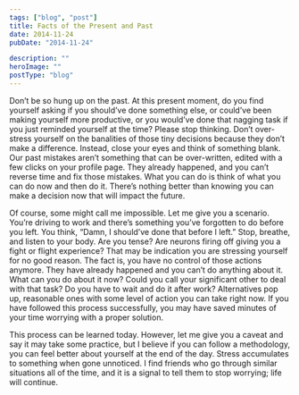 ```yaml
---
tags: ["blog", "post"]
title: Facts of the Present and Past
date: 2014-11-24
pubDate: "2014-11-24"

description: ""
heroImage: ""
postType: "blog"
---
```


Don’t be so hung up on the past. At this present moment, do you find yourself asking if you should’ve done something else, or could’ve been making yourself more productive, or you would’ve done that nagging task if you just reminded yourself at the time? Please stop thinking. Don’t over-stress yourself on the banalities of those tiny decisions because they don’t make a difference. Instead, close your eyes and think of something blank. Our past mistakes aren’t something that can be over-written, edited with a few clicks on your profile page. They already happened, and you can’t reverse time and fix those mistakes. What you can do is think of what you can do now and then do it. There’s nothing better than knowing you can make a decision now that will impact the future.

Of course, some might call me impossible. Let me give you a scenario. You’re driving to work and there’s something you’ve forgotten to do before you left. You think, “Damn, I should’ve done that before I left.” Stop, breathe, and listen to your body. Are you tense? Are neurons firing off giving you a fight or flight experience? That may be indication you are stressing yourself for no good reason. The fact is, you have no control of those actions anymore. They have already happened and you can’t do anything about it. What can you do about it now? Could you call your significant other to deal with that task? Do you have to wait and do it after work? Alternatives pop up, reasonable ones with some level of action you can take right now. If you have followed this process successfully, you may have saved minutes of your time worrying with a proper solution.

This process can be learned today. However, let me give you a caveat and say it may take some practice, but I believe if you can follow a methodology, you can feel better about yourself at the end of the day. Stress accumulates to something when gone unnoticed. I find friends who go through similar situations all of the time, and it is a signal to tell them to stop worrying; life will continue.
